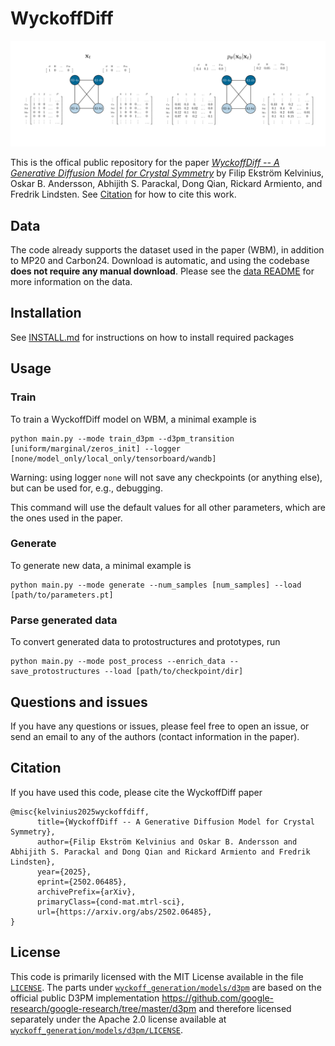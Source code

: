 # WyckoffDiff
![](assets/wyckoffdiff_graphical_abstract.png)

This is the offical public repository for the paper [_WyckoffDiff -- A Generative Diffusion Model for Crystal Symmetry_](https://arxiv.org/abs/2502.06485) by Filip Ekström Kelvinius, Oskar B. Andersson, Abhijith S. Parackal, Dong Qian, Rickard Armiento, and Fredrik Lindsten. See [Citation](#citation) for how to cite this work.

## Data
The code already supports the dataset used in the paper (WBM), in addition to MP20 and Carbon24. Download is automatic, and using the codebase **does not require any manual download**. Please see the [data README](data/README.md) for more information on the data.

## Installation
See [INSTALL.md](INSTALL.md) for instructions on how to install required packages

## Usage
### Train
To train a WyckoffDiff model on WBM, a minimal example is
```
python main.py --mode train_d3pm --d3pm_transition [uniform/marginal/zeros_init] --logger [none/model_only/local_only/tensorboard/wandb]
```
Warning: using logger ```none``` will not save any checkpoints (or anything else), but can be used for, e.g., debugging.

This command will use the default values for all other parameters, which are the ones used in the paper.

### Generate
To generate new data, a minimal example is
```
python main.py --mode generate --num_samples [num_samples] --load [path/to/parameters.pt]
```

### Parse generated data
To convert generated data to protostructures and prototypes, run
```
python main.py --mode post_process --enrich_data --save_protostructures --load [path/to/checkpoint/dir]
```
## Questions and issues
If you have any questions or issues, please feel free to open an issue, or send an email to any of the authors (contact information in the paper).

## Citation
If you have used this code, please cite the WyckoffDiff paper
```
@misc{kelvinius2025wyckoffdiff,
      title={WyckoffDiff -- A Generative Diffusion Model for Crystal Symmetry},
      author={Filip Ekström Kelvinius and Oskar B. Andersson and Abhijith S. Parackal and Dong Qian and Rickard Armiento and Fredrik Lindsten},
      year={2025},
      eprint={2502.06485},
      archivePrefix={arXiv},
      primaryClass={cond-mat.mtrl-sci},
      url={https://arxiv.org/abs/2502.06485},
}
```

## License
This code is primarily licensed with the MIT License available in the file [`LICENSE`](LICENSE). The parts under [`wyckoff_generation/models/d3pm`](wyckoff_generation/models/d3pm) are based on the official public D3PM implementation <https://github.com/google-research/google-research/tree/master/d3pm> and therefore licensed separately under the Apache 2.0 license available at [`wyckoff_generation/models/d3pm/LICENSE`](wyckoff_generation/models/d3pm/LICENSE).
